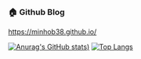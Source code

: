 ### 🏠 Github Blog
https://minhob38.github.io/

[![Anurag's GitHub stats](https://github-readme-stats.vercel.app/api?username=minhob38&show_icons=true))](https://github.com/anuraghazra/github-readme-stats)
[![Top Langs](https://github-readme-stats.vercel.app/api/top-langs/?username=anuraghazra&layout=minhob38)](https://github.com/anuraghazra/github-readme-stats)

